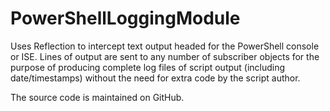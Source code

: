 PowerShellLoggingModule
=======================
Uses Reflection to intercept text output headed for the PowerShell
console or ISE.  Lines of output are sent to any number of
subscriber objects for the purpose of producing complete log files
of script output (including date/timestamps) without the need for
extra code by the script author.

The source code is maintained on GitHub.

